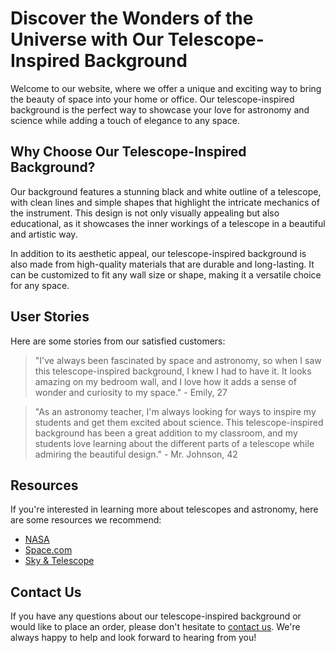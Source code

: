 <!--font:Alegreya-->

# Discover the Wonders of the Universe with Our Telescope-Inspired Background

Welcome to our website, where we offer a unique and exciting way to bring the beauty of space into your home or office. Our telescope-inspired background is the perfect way to showcase your love for astronomy and science while adding a touch of elegance to any space.

## Why Choose Our Telescope-Inspired Background?

Our background features a stunning black and white outline of a telescope, with clean lines and simple shapes that highlight the intricate mechanics of the instrument. This design is not only visually appealing but also educational, as it showcases the inner workings of a telescope in a beautiful and artistic way.

In addition to its aesthetic appeal, our telescope-inspired background is also made from high-quality materials that are durable and long-lasting. It can be customized to fit any wall size or shape, making it a versatile choice for any space.

## User Stories

Here are some stories from our satisfied customers:

> "I've always been fascinated by space and astronomy, so when I saw this telescope-inspired background, I knew I had to have it. It looks amazing on my bedroom wall, and I love how it adds a sense of wonder and curiosity to my space." - Emily, 27

> "As an astronomy teacher, I'm always looking for ways to inspire my students and get them excited about science. This telescope-inspired background has been a great addition to my classroom, and my students love learning about the different parts of a telescope while admiring the beautiful design." - Mr. Johnson, 42

## Resources

If you're interested in learning more about telescopes and astronomy, here are some resources we recommend:

- [NASA](#nasa)
- [Space.com](#spacecom)
- [Sky & Telescope](#sky-telescope)

## Contact Us

If you have any questions about our telescope-inspired background or would like to place an order, please don't hesitate to [contact us](#contact). We're always happy to help and look forward to hearing from you!

<!--

Write me content for website with wallpaper which alt text is:

"A black and white outline of a telescope, with clean lines and simple shapes that highlight the intricate mechanics of the instrument."

The name/title of the page should not be 1:1 copy of the alt text but rather a real content of the website which is using this wallpaper.

- Use markdown format 
- Start with heading
- Heading should be short and concise
- The content should look like a real website 
- The website should not be about the wallpaper, wallpaper is just a related background
- Heading should be contain work "wallpaper" or "background"
- Include real sections like references, contact, user stories, etc. use things relevant to the page purpose.
- Feel free to use structure like headings, bullets, numbering, blockquotes, paragraphs, horizontal lines, etc.
- You can use formatting like bold or _italic_
- You can include UTF-8 emojis
- Links should be only #hash anchors (and you can refer to the document itself)
- Do not include images


---


# Explore the Universe with Our Telescope Wallpaper

Welcome to our website, where we offer a unique and exciting way to bring the beauty of space into your home or office. Our telescope wallpaper is the perfect background for anyone who loves astronomy, science, or just appreciates beautiful design.

## Why Choose Our Telescope Wallpaper?

Our wallpaper features a stunning black and white outline of a telescope, with clean lines and simple shapes that highlight the intricate mechanics of the instrument. This design is not only visually appealing but also educational, as it showcases the inner workings of a telescope in a beautiful and artistic way.

In addition to its aesthetic appeal, our telescope wallpaper is also made from high-quality materials that are durable and long-lasting. It is easy to install and can be customized to fit any wall size or shape, making it a versatile choice for any space.

## User Stories

Here are some stories from our satisfied customers:

> "I've always been fascinated by space and astronomy, so when I saw this telescope wallpaper, I knew I had to have it. It looks amazing on my bedroom wall, and I love how it adds a sense of wonder and curiosity to my space." - Emily, 27

> "As an astronomy teacher, I'm always looking for ways to inspire my students and get them excited about science. This telescope wallpaper has been a great addition to my classroom, and my students love learning about the different parts of a telescope while admiring the beautiful design." - Mr. Johnson, 42

## References

If you're interested in learning more about telescopes and astronomy, here are some resources we recommend:

- [NASA](#nasa)
- [Space.com](#spacecom)
- [Sky & Telescope](#sky-telescope)

## Contact Us

If you have any questions about our telescope wallpaper or would like to place an order, please don't hesitate to [contact us](#contact). We're always happy to help and look forward to hearing from you!


---


Heading should not include word "wallpaper". The website should not be about the wallpaper itself, wallpaper is just a related background, rewrite whole content.


---


# Discover the Wonders of the Universe with Our Telescope-Inspired Background

Welcome to our website, where we offer a unique and exciting way to bring the beauty of space into your home or office. Our telescope-inspired background is the perfect way to showcase your love for astronomy and science while adding a touch of elegance to any space.

## Why Choose Our Telescope-Inspired Background?

Our background features a stunning black and white outline of a telescope, with clean lines and simple shapes that highlight the intricate mechanics of the instrument. This design is not only visually appealing but also educational, as it showcases the inner workings of a telescope in a beautiful and artistic way.

In addition to its aesthetic appeal, our telescope-inspired background is also made from high-quality materials that are durable and long-lasting. It can be customized to fit any wall size or shape, making it a versatile choice for any space.

## User Stories

Here are some stories from our satisfied customers:

> "I've always been fascinated by space and astronomy, so when I saw this telescope-inspired background, I knew I had to have it. It looks amazing on my bedroom wall, and I love how it adds a sense of wonder and curiosity to my space." - Emily, 27

> "As an astronomy teacher, I'm always looking for ways to inspire my students and get them excited about science. This telescope-inspired background has been a great addition to my classroom, and my students love learning about the different parts of a telescope while admiring the beautiful design." - Mr. Johnson, 42

## Resources

If you're interested in learning more about telescopes and astronomy, here are some resources we recommend:

- [NASA](#nasa)
- [Space.com](#spacecom)
- [Sky & Telescope](#sky-telescope)

## Contact Us

If you have any questions about our telescope-inspired background or would like to place an order, please don't hesitate to [contact us](#contact). We're always happy to help and look forward to hearing from you!

-->
